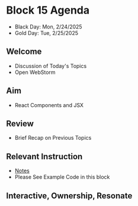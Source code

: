 
# Block 15 Agenda
- Black Day: Mon, 2/24/2025
- Gold Day: Tue, 2/25/2025

## Welcome

- Discussion of Today's Topics
- Open WebStorm

## Aim

- React Components and JSX

## Review

- Brief Recap on Previous Topics

## Relevant Instruction

- [Notes](Notes.md})
- Please See Example Code in this block

## Interactive, Ownership, Resonate
